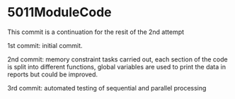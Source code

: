 # 5011ModuleCode

This commit is a continuation for the resit of the 2nd attempt


1st commit: initial commit.


2nd commit: memory constraint tasks carried out, each section of the code is split into different functions, global variables are used to print the data in reports but could be improved.

3rd commit: automated testing of sequential and parallel processing